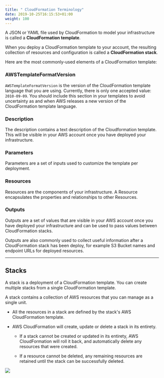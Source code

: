 ```yaml
---
title: " CloudFormation Terminology"
date: 2019-10-25T16:15:53+01:00
weight: 100
---
```


A JSON or YAML file used by CloudFormation to model your infrastructure is called a **CloudFormation template**.

When you deploy a CloudFormation template to your account, the resulting collection of resources and configuration is called a **CloudFormation stack**.

Here are the most commonly-used elements of a CloudFormation template:

### AWSTemplateFormatVersion

`AWSTemplateFormatVersion` is the version of the CloudFormation template language that you are using. Currently, there is only one accepted value: `2010-09-09`. You should include this section in your templates to avoid uncertainty as and when AWS releases a new version of the CloudFormation template language.

### Description

The description contains a text description of the Cloudformation template. This will be visible in your AWS account once you have deployed your infrastructure.

### Parameters

Parameters are a set of inputs used to customize the template per deployment.

### Resources

Resources are the components of your infrastructure. A Resource encapsulates the properties and relationships to other Resources.

### Outputs

Outputs are a set of values that are visible in your AWS account once you have deployed your infrastructure and can be used to pass values between CloudFormation stacks.

Outputs are also commonly used to collect useful information after a CloudFormation stack has been deploy, for example S3 Bucket names and endpoint URLs for deployed resources.

--- 

## Stacks

A stack is a deployment of a CloudFormation template. You can create multiple stacks from a single CloudFormation template.

A stack contains a collection of AWS resources that you can manage as a single unit.

+ All the resources in a stack are defined by the stack's AWS CloudFormation template.

* AWS CloudFormation will create, update or delete a stack in its entirety.

    * If a stack cannot be created or updated in its entirety, AWS CloudFormation will roll it back, and automatically delete any resources that were created.

    * If a resource cannot be deleted, any remaining resources are retained until the stack can be successfully deleted.

![](/30-cloudformation-fundamentals/cfn-stack.png)
